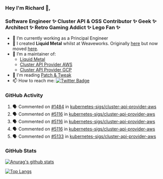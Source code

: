 ### Hey I'm Richard 👋, 

<h3 align="left">Software Engineer ✨ Cluster API & OSS Contributor ✨ Geek ✨ Architect ✨ Retro Gaming Addict ✨ Lego Fan ✨</h3>

- 🔭 I’m currently working as a Principal Engineer
- 📯 I created **Liquid Metal** whilst at Weaveworks. Originally [here](https://github.com/weaveworks-liquidmetal) but now moved [here](https://github.com/liquidmetal-dev).
- 👯 I’m a maintainer of:
  -  [Liquid Metal](https://github.com/liquidmetal-dev)
  -  [Cluster API Provider AWS](https://github.com/kubernetes-sigs/cluster-api-provider-aws)
  -  [Cluster API Provider GCP](https://github.com/kubernetes-sigs/cluster-api-provider-gcp)
- 💬 I'm reading [Patch & Tweak](https://bjooks.com/products/patch-tweak-exploring-modular-synthesis)
- 📫 How to reach me: [![Twitter Badge](https://img.shields.io/badge/-@fruit_case-00acee?style=flat&logo=Twitter&logoColor=white)](https://twitter.com/intent/follow?screen_name=fruit_case "Follow on Twitter")

### GitHub Activity 

<!--START_SECTION:activity-->
1. 🗣 Commented on [#1484](https://github.com/kubernetes-sigs/cluster-api-provider-aws/issues/1484#issuecomment-2394023621) in [kubernetes-sigs/cluster-api-provider-aws](https://github.com/kubernetes-sigs/cluster-api-provider-aws)
2. 🗣 Commented on [#5116](https://github.com/kubernetes-sigs/cluster-api-provider-aws/pull/5116#issuecomment-2393966407) in [kubernetes-sigs/cluster-api-provider-aws](https://github.com/kubernetes-sigs/cluster-api-provider-aws)
3. 🗣 Commented on [#5116](https://github.com/kubernetes-sigs/cluster-api-provider-aws/pull/5116#issuecomment-2393834427) in [kubernetes-sigs/cluster-api-provider-aws](https://github.com/kubernetes-sigs/cluster-api-provider-aws)
4. 🗣 Commented on [#5116](https://github.com/kubernetes-sigs/cluster-api-provider-aws/pull/5116#issuecomment-2393819368) in [kubernetes-sigs/cluster-api-provider-aws](https://github.com/kubernetes-sigs/cluster-api-provider-aws)
5. 🗣 Commented on [#5133](https://github.com/kubernetes-sigs/cluster-api-provider-aws/pull/5133#issuecomment-2393670203) in [kubernetes-sigs/cluster-api-provider-aws](https://github.com/kubernetes-sigs/cluster-api-provider-aws)
<!--END_SECTION:activity-->

### GitHub Stats

[![Anurag's github stats](https://github-readme-stats.vercel.app/api?username=richardcase&count_private=true&show_icons=true)](https://github.com/anuraghazra/github-readme-stats)

[![Top Langs](https://github-readme-stats.vercel.app/api/top-langs/?username=richardcase&hide=html&layout=compact)](https://github.com/anuraghazra/github-readme-stats)
